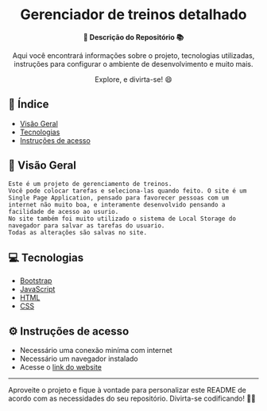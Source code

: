 <h1 align="center">Gerenciador de treinos detalhado</h1>



<div align="center">
  <strong>🚀 Descrição do Repositório 📚</strong>
</div>

<div align="center">
  <p>Aqui você encontrará informações sobre o projeto, tecnologias utilizadas, instruções para configurar o ambiente de desenvolvimento e muito mais.</p>
  <p>Explore, e divirta-se! 😄</p>
</div>

## 📖 Índice

- [Visão Geral](#visão-geral)
- [Tecnologias](#tecnologias)
- [Instruções de acesso](#Instruções-de-acesso)

## 🔭 Visão Geral

    Este é um projeto de gerenciamento de treinos.
    Você pode colocar tarefas e seleciona-las quando feito. O site é um Single Page Application, pensado para favorecer pessoas com um internet não muito boa, e interamente desenvolvido pensando a facilidade de acesso ao usurio.
    No site também foi muito utilizado o sistema de Local Storage do navegador para salvar as tarefas do usuario.
    Todas as alterações são salvas no site.

## 💻 Tecnologias

- <a href="https://getbootstrap.com/">Bootstrap</a>
- <a href="https://www.javascript.com/">JavaScript</a>
- <a href="https://html.com/">HTML</a>
- <a href="https://www.w3.org/Style/CSS/">CSS</a>


## ⚙️ Instruções de acesso

- Necessário uma conexão miníma com internet
- Necessário um navegador instalado
- Acesse o <a href="https://jeferson6191.github.io/ProjetoComGit/">link do website</a>



---

Aproveite o projeto e fique à vontade para personalizar este README de acordo com as necessidades do seu repositório. Divirta-se codificando! 🎉😄